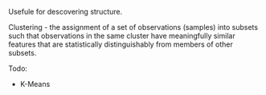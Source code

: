 Usefule for descovering structure.

Clustering - the assignment of a set of observations (samples) into subsets such that observations in the same cluster have meaningfully similar features that are statistically distinguishably from members of other subsets.

Todo:
- K-Means
